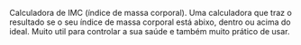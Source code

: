 Calculadora de IMC (índice de massa corporal). Uma calculadora que traz o resultado se o seu índice de massa corporal está abixo, dentro ou acima do ideal. Muito util para controlar a sua saúde e também muito prático de usar.
